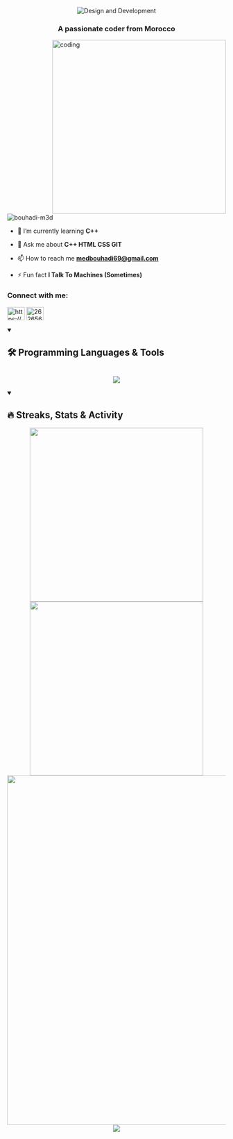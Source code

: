 <p align="center">
  <img src="https://github.com/bouhadi-m3d/bouhadi-m3d/blob/main/2024-08-06-I-m-Mohamed-BOUHADI.gif" alt="Design and Development">
</p>
<h3 align="center">A passionate coder from Morocco</h3>

<img width = "400" align = "right" src="https://media0.giphy.com/media/v1.Y2lkPTc5MGI3NjExd205bGVoY3JxbzA0MG1oNDVqdjV0bGxxbWM0MDZkODg4Znl4ZHZuZCZlcD12MV9pbnRlcm5hbF9naWZfYnlfaWQmY3Q9Zw/2IudUHdI075HL02Pkk/giphy.webp" alt="coding">

<p align="left"> <img src="https://komarev.com/ghpvc/?username=bouhadi-m3d&label=Profile%20views&color=0e75b6&style=flat" alt="bouhadi-m3d" /> </p>

- 🌱 I’m currently learning **C++**

- 💬 Ask me about **C++ HTML CSS GIT**

- 📫 How to reach me **medbouhadi69@gmail.com**

- ⚡ Fun fact **I Talk To Machines (Sometimes)**

<h3 align="left">Connect with me:</h3>
<p align="left">
<a href="https://twitter.com/https://x.com/chrollom3d" target="blank"><img align="center" src="https://raw.githubusercontent.com/rahuldkjain/github-profile-readme-generator/master/src/images/icons/Social/twitter.svg" alt="https://x.com/chrollom3d" height="30" width="40" /></a>
<a href="https://stackoverflow.com/users/26265681/chrollo-m3d" target="blank"><img align="center" src="https://raw.githubusercontent.com/rahuldkjain/github-profile-readme-generator/master/src/images/icons/Social/stack-overflow.svg" alt="26265681/chrollo-m3d" height="30" width="40" /></a>
</p>

<details open> 
  <summary><h2>🛠️ Programming Languages & Tools</h2></summary>
    <p align="center">
        <br/>
<img align="center" src="https://skillicons.dev/icons?i=windows,stackoverflow,git,github,vscode,html,css,cpp&perline=8" />
</p>
</details>

<details open>  
  <summary><h2>🔥 Streaks, Stats & Activity</h2></summary>
<p align="center">
    <!-- https://github.com/anuraghazra/github-readme-stats // Github Stats-->
    <img align="center" width="400" src="https://github-readme-stats.vercel.app/api?username=bouhadi-m3d&hide_border=true&title_color=FFFFFF&show_icons=true&icon_color=FF0000&ring_color=FF0000&bg_color=000000&text_color=FFFFFF" />
    <!-- https://github.com/DenverCoder1/github-readme-streak-stats // Streaks Stats -->
    <img align="center" width="400" src="https://streak-stats.demolab.com/?user=&theme=highcontrast&currStreakNum=FF0000&fire=FF0000&card_height=205&ring=FF0000&border=000000&currStreakLabel=FF0000" />
    <br/>

<img width="805" src="https://github-readme-activity-graph.vercel.app/graph?username=bouhadi-m3d&theme=high-contrast&hide_border=true&area_color=FF0000&area=true&point=FF0000&line=FF0000&" />
    <!-- https://github.com/anuraghazra/github-readme-stats // Most Used Language-->
    <img align="center" src="https://github-readme-stats.vercel.app/api/top-langs/?username=bouhadi-m3d&layout=compact&text_color=FFFFFF&bg_color=000000&card_width=805&hide_border=true&title_color=FF0000" />
    <br/>
</details>
